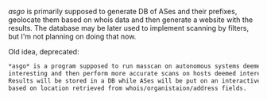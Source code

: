 *asgo* is primarily supposed to generate DB of ASes and their prefixes, geolocate
them based on whois data and then generate a website with the results.
The database may be later used to implement scanning by filters, but I'm not
planning on doing that now.

Old idea, deprecated:
```md
*asgo* is a program supposed to run masscan on autonomous systems deemed
interesting and then perform more accurate scans on hosts deemed interesting.
Results will be stored in a DB while ASes will be put on an interactive map
based on location retrieved from whois/organistaion/address fields.
```